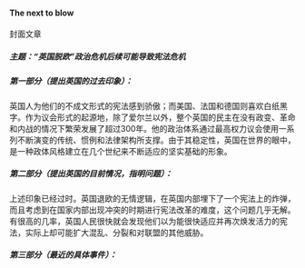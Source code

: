 #### The next to blow
封面文章
##### 主题：“英国脱欧”政治危机后续可能导致宪法危机
##### 第一部分（提出英国的过去印象）：
英国人为他们的不成文形式的宪法感到骄傲；而美国、法国和德国则喜欢白纸黑字。作为议会形式的起源地，除了爱尔兰以外，整个英国的民主在没有政变、革命和内战的情况下繁荣发展了超过300年。他的政治体系通过最高权力议会使用一系列不断演变的传统、惯例和法律架构所支撑。由于其稳定性，英国在世界的眼中，是一种政体风格建立在几个世纪来不断适应的坚实基础的形象。
##### 第二部分（提出英国的目前情况，指明问题）：
上述印象已经过时。英国退欧的无情逻辑，在英国内部埋下了一个宪法上的炸弹，而且考虑到在国家内部出现冲突的时期进行宪法改革的难度，这个问题几乎无解。有很高的几率，英国人民很快就会发现他们以为能很快适应并再次焕发活力的宪法，实际上却可能扩大混乱、分裂和对联盟的其他威胁。
##### 第三部分（最近的具体事件）：

